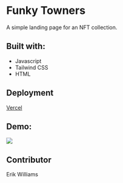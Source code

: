 # Funky Towners

A simple landing page for an NFT collection.

## Built with:

- Javascript
- Tailwind CSS
- HTML

## Deployment

[Vercel](https://nft-landing-psi.vercel.app/)

## Demo:

![](./public/Images/demo.gif)

## Contributor

Erik Williams
